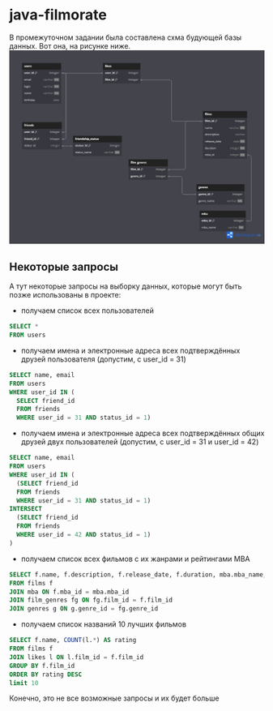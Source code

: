 # java-filmorate
В промежуточном задании была составлена схма будующей базы данных. Вот она, на рисунке ниже.
![Структура базы данных](/FilmorateDatabase.png)
## Некоторые запросы
А тут некоторые запросы на выборку данных, которые могут быть позже использованы в проекте:
- получаем список всех пользователей
```SQL
SELECT *
FROM users
```
- получаем имена и электронные адреса всех подтверждённых друзей пользователя (допустим, с user_id = 31)
```SQL
SELECT name, email
FROM users
WHERE user_id IN (
  SELECT friend_id
  FROM friends
  WHERE user_id = 31 AND status_id = 1)
```
- получаем имена и электронные адреса всех подтверждённых общих друзей двух пользователей (допустим, с user_id = 31 и user_id = 42)
```SQL
SELECT name, email
FROM users
WHERE user_id IN (
  (SELECT friend_id
  FROM friends
  WHERE user_id = 31 AND status_id = 1)
INTERSECT
  (SELECT friend_id
  FROM friends
  WHERE user_id = 42 AND status_id = 1)
)
``` 
- получаем список всех фильмов с их жанрами и рейтингами MBA
```SQL
SELECT f.name, f.description, f.release_date, f.duration, mba.mba_name, g.genre_name 
FROM films f
JOIN mba ON f.mba_id = mba.mba_id
JOIN film_genres fg ON fg.film_id = f.film_id 
JOIN genres g ON g.genre_id = fg.genre_id
```
- получаем список названий 10 лучших фильмов
```SQL
SELECT f.name, COUNT(l.*) AS rating
FROM films f
JOIN likes l ON l.film_id = f.film_id
GROUP BY f.film_id 
ORDER BY rating DESC
limit 10
```  
Конечно, это не все возможные запросы и их будет больше
